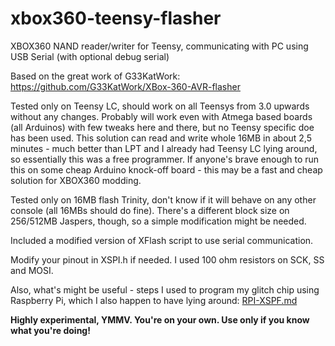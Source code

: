 # xbox360-teensy-flasher
XBOX360 NAND reader/writer for Teensy, communicating with PC using USB Serial (with optional debug serial)

Based on the great work of G33KatWork: https://github.com/G33KatWork/XBox-360-AVR-flasher

Tested only on Teensy LC, should work on all Teensys from 3.0 upwards without any changes.
Probably will work even with Atmega based boards (all Arduinos) with few tweaks here and there, but no Teensy specific doe has been used. This solution can read and write whole 16MB in about 2,5 minutes - much better than LPT and I already had Teensy LC lying around, so essentially this was a free programmer. If anyone's brave enough to run this on some cheap Arduino knock-off board - this may be a fast and cheap solution for XBOX360 modding.

Tested only on 16MB flash Trinity, don't know if it will behave on any other console (all 16MBs should do fine). There's a different block size on 256/512MB Jaspers, though, so a simple modification might be needed.

Included a modified version of XFlash script to use serial communication.

Modify your pinout in XSPI.h if needed. I used 100 ohm resistors on SCK, SS and MOSI.

Also, what's might be useful - steps I used to program my glitch chip using Raspberry Pi, which I also happen to have lying around: [RPI-XSPF.md](RPI-XSVF.md)

**Highly experimental, YMMV. You're on your own. Use only if you know what you're doing!**
